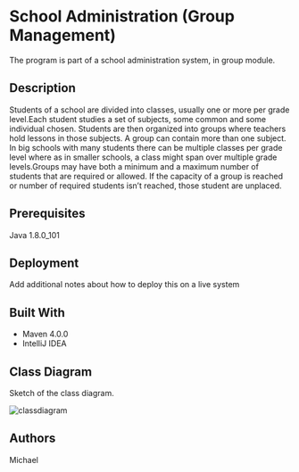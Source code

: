 # School Administration (Group Management)

The program is part of a school administration system, in group module. 

## Description

Students of a school are divided into classes, usually one or more per grade level.Each student studies a set of subjects, some common and some individual chosen. Students are then organized into groups where teachers hold lessons in those subjects. A group can contain more than one subject. In big schools with many students there can be multiple classes per grade level where as in smaller schools, a class might span over multiple grade levels.Groups may have both a minimum and a maximum number of students that are required or allowed. If the capacity of a group is reached or number of required students isn’t reached, those student are unplaced. 

## Prerequisites

Java 1.8.0_101  

## Deployment

Add additional notes about how to deploy this on a live system

## Built With

* Maven 4.0.0 
* IntelliJ IDEA

## Class Diagram

Sketch of the class diagram.

![classdiagram](https://cloud.githubusercontent.com/assets/16080581/18412714/338d7f42-7796-11e6-9d5c-8cbc9a48f965.png)

## Authors

Michael 
